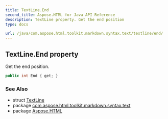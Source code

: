 ```yaml
---
title: TextLine.End
second_title: Aspose.HTML for Java API Reference
description: TextLine property. Get the end position
type: docs

url: /java/com.aspose.html.toolkit.markdown.syntax.text/textline/end/
---
```

## TextLine.End property

Get the end position.

```java
public int End { get; }
```

### See Also

* struct [TextLine](../)
* package [com.aspose.html.toolkit.markdown.syntax.text](../../../com.aspose.html.toolkit.markdown.syntax.text/)
* package [Aspose.HTML](../../../)
